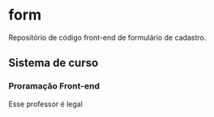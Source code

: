 # form
Repositório de código front-end de formulário de cadastro.
<h2>Sistema de curso</h2>
<h3>Proramação Front-end</h3>

<p>Esse professor é legal</p>
